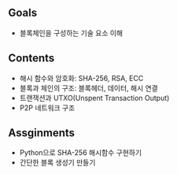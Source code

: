 ## Goals
- 블록체인을 구성하는 기술 요소 이해

## Contents
- 해시 함수와 암호화: SHA-256, RSA, ECC
- 블록과 체인의 구조: 블록헤더, 데이터, 해시 연결
- 트랜잭션과 UTXO(Unspent Transaction Output)
- P2P 네트워크 구조

## Assginments
- Python으로 SHA-256 해시함수 구현하기
- 간단한 블록 생성기 만들기